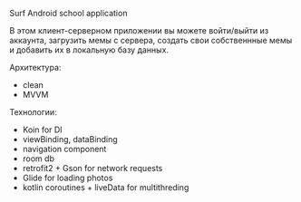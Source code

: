 Surf Android school application

В этом клиент-серверном приложении вы можете войти/выйти из аккаунта, загрузить мемы с сервера, создать свои собственнные мемы и добавить их в локальную базу данных.

Архитектура: 
* clean
* MVVM

Технологии:
* Koin for DI
* viewBinding, dataBinding
* navigation component
* room db
* retrofit2 + Gson for network requests
* Glide for loading photos
* kotlin coroutines + liveData for multithreding
